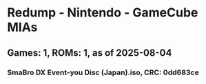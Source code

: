 # Redump - Nintendo - GameCube MIAs
## Games: 1, ROMs: 1, as of 2025-08-04

### SmaBro DX Event-you Disc (Japan).iso, CRC: 0dd683ce
